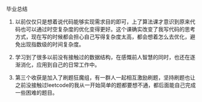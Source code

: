 毕业总结

1. 以前仅仅只是想着说代码能够实现需求目的即可，上了算法课才意识到原来代码也可以通过时空复杂度的优化变得更好。这个课确实改变了我写代码的思考方式，现在写的时候都会担心自己写得复杂度太高，都会想着怎么去优化，避免出现指数级的时间复杂度。

2. 学习到了很多以前没有接触过的数据结构，在感慨前人智慧的同时，也还在逐渐消化，应用到自己的日常工作中。

3. 第三个收获是加入了刷题狂魔组，有一群人一起相互激励刷题，坚持刷题也让之前没接触过leetcode的我从一开始简单的题都要想不通，都后面能自己完成一些困难的题目。
